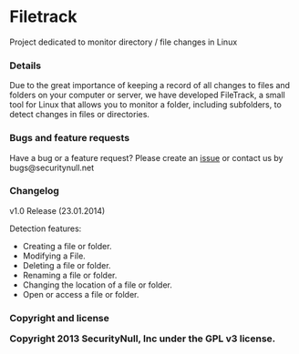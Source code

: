 <h1>Filetrack</h1>

Project dedicated to monitor directory / file changes in Linux

<h3>Details</h3>

Due to the great importance of keeping a record of all changes to files and folders on your computer or server, we have developed FileTrack, a small tool for Linux that allows you to monitor a folder, including subfolders, to detect changes in files or directories.

<h3>Bugs and feature requests</h3>
 
<p>Have a bug or a feature request? Please create an <a href="https://github.com/SecurityNull/filetrack/issues">issue</a> or contact us by bugs@securitynull.net</p>
 
<h3>Changelog</h3>

<p>v1.0 Release (23.01.2014)</p>

Detection features:

- Creating a file or folder. 
- Modifying a File. 
- Deleting a file or folder. 
- Renaming a file or folder. 
- Changing the location of a file or folder. 
- Open or access a file or folder.

<h3>Copyright and license

Copyright 2013 SecurityNull, Inc under the GPL v3 license.<h3>